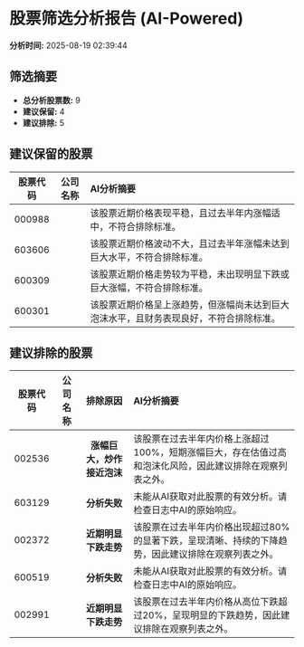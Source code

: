 # 股票筛选分析报告 (AI-Powered)

**分析时间:** 2025-08-19 02:39:44

## 筛选摘要

- **总分析股票数:** 9
- **建议保留:** 4
- **建议排除:** 5

## 建议保留的股票

| 股票代码 | 公司名称 | AI分析摘要 |
|:---:|:---:|:---|
| 000988 |  | 该股票近期价格表现平稳，且过去半年内涨幅适中，不符合排除标准。 |
| 603606 |  | 该股票近期价格波动不大，且过去半年涨幅未达到巨大水平，不符合排除标准。 |
| 600309 |  | 该股票近期价格走势较为平稳，未出现明显下跌或巨大涨幅，不符合排除标准。 |
| 600301 |  | 该股票近期价格呈上涨趋势，但涨幅尚未达到巨大泡沫水平，且财务表现良好，不符合排除标准。 |

## 建议排除的股票

| 股票代码 | 公司名称 | 排除原因 | AI分析摘要 |
|:---:|:---:|:---:|:---|
| 002536 |  | **涨幅巨大，炒作接近泡沫** | 该股票在过去半年内价格上涨超过100%，短期涨幅巨大，存在估值过高和泡沫化风险，因此建议排除在观察列表之外。 |
| 603129 |  | **分析失败** | 未能从AI获取对此股票的有效分析。请检查日志中AI的原始响应。 |
| 002372 |  | **近期明显下跌走势** | 该股票在过去半年内价格出现超过80%的显著下跌，呈现清晰、持续的下降趋势，因此建议排除在观察列表之外。 |
| 600519 |  | **分析失败** | 未能从AI获取对此股票的有效分析。请检查日志中AI的原始响应。 |
| 002991 |  | **近期明显下跌走势** | 该股票在过去半年内价格从高位下跌超过20%，呈现明显的下跌趋势，因此建议排除在观察列表之外。 |
